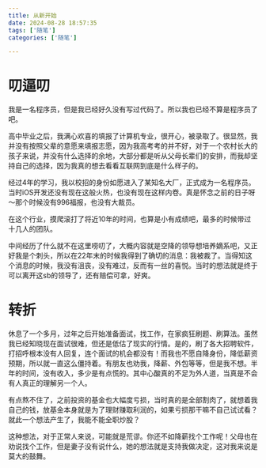 ```yaml
---
title: 从新开始
date: 2024-08-28 18:57:35
tags: ['随笔']
categories: ['随笔']

---
```


# 叨逼叨

我是一名程序员，但是我已经好久没有写过代码了。所以我也已经不算是程序员了吧。

高中毕业之后，我满心欢喜的填报了计算机专业，很开心，被录取了。很显然，我并没有按照父辈的意愿来填报志愿，因为我高考考的并不好，对于一个农村长大的孩子来说，并没有什么选择的余地，大部分都是听从父母长辈们的安排，而我却坚持自己的选择，因为我真的想去看看互联网到底是什么样子的。

经过4年的学习，我以校招的身份如愿进入了某知名大厂，正式成为一名程序员。当时iOS开发还没有现在这般火热，也没有现在这样内卷。真是怀念之前的日子呀～那个时候没有996福报，也没有大裁员。

在这个行业，摸爬滚打了将近10年的时间，也算是小有成绩吧，最多的时候带过十几人的团队。

中间经历了什么就不在这里唠叨了，大概内容就是空降的领导想培养嫡系吧，又正好我是个刺头，所以在22年末的时候我得到了确切的消息：我被裁了。当得知这个消息的时候，我没有沮丧，没有难过，反而有一丝的喜悦。当时的想法就是终于可以离开这sb的领导了，还有赔偿可拿，好爽。

# 转折

休息了一个多月，过年之后开始准备面试，找工作，在家疯狂刷题、刷算法。虽然我已经知晓现在面试很难，但还是低估了现实的行情。是的，刷了各大招聘软件，打招呼根本没有人回复，连个面试的机会都没有！而我也不愿自降身份，降低薪资预期，所以就一直这么僵持着。有朋友也劝我，降薪、外包等等，但是我不想。半年的时间，没有收入，多少是有点慌的。其中心酸真的不足为外人道，当真是不会有人真正的理解另一个人。

有点熬不住了，之前投资的基金也大幅度亏损，当时真的是全部割肉了，就想着我自己的钱，放基金本身就是为了理财赚取利润的，如果亏损那干嘛不自己试试看？就此一个想法产生了，我能不能全职炒股？

这种想法，对于正常人来说，可能就是荒谬。你还不如降薪找个工作呢！父母也在劝说找个工作，但是妻子没有说什么，她的想法就是支持我做决定，这对我来说是莫大的鼓舞。
